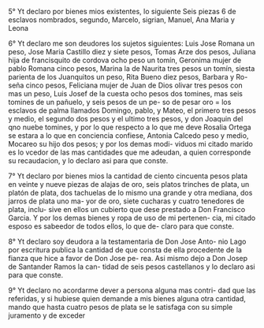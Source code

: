 5° Yt declaro por bienes mios existentes, lo siguiente Seis piezas
6 de esclavos nombrados, segundo, Marcelo, sigrian, Manuel, Ana
Maria y Leona

6° Yt declaro me son deudores los sujetos siguientes: Luis Jose
Romana un peso, Jose Maria Castillo diez y siete pesos, Tomas
Arze dos pesos, Juliana hija de francisquito de cordova ocho
peso un tomín, Geronima mujer de pablo Romana cinco pesos,
Marina la de Naurita tres pesos un tomín, siesta parienta de
los Juanquitos un peso, Rita Bueno diez pesos, Barbara y Ro-
seña cinco pesos, Feliciana mujer de Juan de Dios olivar tres
pesos con mas un peso, Luis Josef de la cuesta ocho pesos dos
tomines, mas seis tomines de un pañuelo, y seis pesos de un pe-
so de pesar oro = los esclavos de palma llamados Domingo, pablo,
y Mateo, el primero tres pesos y medio, el segundo dos pesos y
el ultimo tres pesos, y don Joaquin del qno nuebe tomines,
y por lo que respecto a lo que me deve Rosalia Ortega se
estara a lo que en conciencia confiese, Antonia Calcedo
peso y medio, Mocareo su hijo dos pesos; y por los demas modi-
viduos mi citado marido es lo vcedor de las mas cantidades que
me adeudan, a quien corresponde su recaudacion, y lo declaro asi
para que conste.

7° Yt declaro por bienes mios la cantidad de ciento cincuenta
pesos plata en veinte y nueve piezas de alajas de oro, seis
platos trinches de plata, un platón de plata, dos tachuelas de lo
mismo una grande y otra mediana, dos jarros de plata uno ma-
yor de oro, siete cucharas y cuatro tenedores de plata, inclu-
sive en ellos un cubierto que dese prestado a Don Francisco
Garcia. Y por los demas bienes y ropa de uso de mi pertenen-
cia, mi citado esposo es sabeedor de todos ellos, lo que de-
claro para que conste.

8° Yt declaro soy deudora a la testamentaria de Don Jose Anto-
nio Lago por escritura publica la cantidad de que consta de ella
procedente de la fianza que hice a favor de Don Jose pe-
rea. Asi mismo dejo a Don Josep de Santander Ramos la can-
tidad de seis pesos castellanos y lo declaro asi para que
conste.

9° Yt declaro no acordarme dever a persona alguna mas contri-
dad que las referidas, y si hubiese quien demande a mis bienes
alguna otra cantidad, mando que hasta cuatro pesos de plata
se le satisfaga con su simple juramento y de exceder